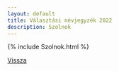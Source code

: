 ```yaml
---
layout: default
title: Választási névjegyzék 2022
description: Szolnok
---
```


{% include Szolnok.html %}

[Vissza](./)